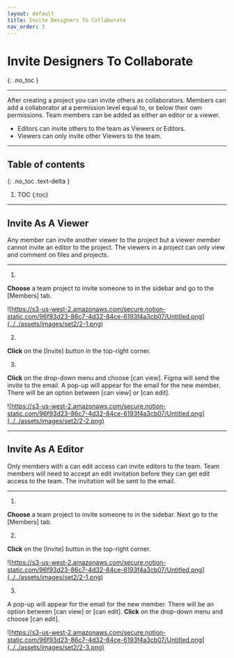 ```yaml
---
layout: default
title: Invite Designers To Collaborate
nav_order: 3
---
```


# Invite Designers To Collaborate
{: .no_toc }

---

After creating a project you can invite others as collaborators. Members can add a collaborator at a permission level equal to, or below their own permissions. Team members can be added as either an editor or a viewer.

- Editors can invite others to the team as Viewers or Editors.
- Viewers can only invite other Viewers to the team.

---

## Table of contents
{: .no_toc .text-delta }

1. TOC
{:toc}

---

## Invite As A Viewer

Any member can invite another viewer to the project but a viewer member cannot invite an editor to the project. The viewers in a project can only view and comment on files and projects.

---

1.
**Choose** a team project to invite someone to in the sidebar and go to the [Members] tab.

![https://s3-us-west-2.amazonaws.com/secure.notion-static.com/96f93d23-86c7-4d32-84ce-6193f4a3cb07/Untitled.png](../../assets/images/set2/2-1.png)

2.
**Click** on the [Invite] button in the top-right corner.

3.
**Click** on the drop-down menu and choose [can view]. Figma will send the invite to the email. A pop-up will appear for the email for the new member. There will be an option between [can view] or [can edit].

![https://s3-us-west-2.amazonaws.com/secure.notion-static.com/96f93d23-86c7-4d32-84ce-6193f4a3cb07/Untitled.png](../../assets/images/set2/2-2.png)

---

## Invite As A Editor

Only members with a can edit access can invite editors to the team. Team members will need to accept an edit invitation before they can get edit access to the team. The invitation will be sent to the email.

---

1.
**Choose** a team project to invite someone to in the sidebar. Next go to the [Members] tab.

2.
**Click** on the [Invite] button in the top-right corner.

![https://s3-us-west-2.amazonaws.com/secure.notion-static.com/96f93d23-86c7-4d32-84ce-6193f4a3cb07/Untitled.png](../../assets/images/set2/2-1.png)

3.
A pop-up will appear for the email for the new member. There will be an option between [can view] or [can edit]. **Click** on the drop-down menu and choose [can edit].

![https://s3-us-west-2.amazonaws.com/secure.notion-static.com/96f93d23-86c7-4d32-84ce-6193f4a3cb07/Untitled.png](../../assets/images/set2/2-3.png)